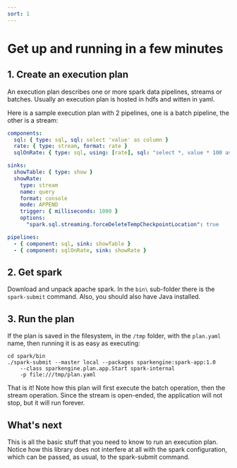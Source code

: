 ```yaml
---
sort: 1
---
```


# Get up and running in a few minutes

## 1. Create an execution plan

An execution plan describes one or more spark data pipelines, streams or batches.
Usually an execution plan is hosted in hdfs and witten in yaml.

Here is a sample execution plan with 2 pipelines, one is a batch pipeline, the other is a stream:
```yaml
components:
  sql: { type: sql, sql: select 'value' as column }
  rate: { type: stream, format: rate }
  sqlOnRate: { type: sql, using: [rate], sql: "select *, value * 100 as bigValue from rate" }

sinks:
  showTable: { type: show }
  showRate: 
    type: stream
    name: query
    format: console
    mode: APPEND
    trigger: { milliseconds: 1000 }
    options: 
      "spark.sql.streaming.forceDeleteTempCheckpointLocation": true

pipelines:
  - { component: sql, sink: showTable }
  - { component: sqlOnRate, sink: showRate }
```

## 2. Get spark

Download and unpack apache spark. In the `bin\` sub-folder there is the `spark-submit` command. 
Also, you should also have Java installed.

## 3. Run the plan

If the plan is saved in the filesystem, in the `/tmp` folder, with the `plan.yaml` name, then running it is as easy as executing:
```shell
cd spark/bin
./spark-submit --master local --packages sparkengine:spark-app:1.0 
    --class sparkengine.plan.app.Start spark-internal 
    -p file:///tmp/plan.yaml
```

That is it! Note how this plan will first execute the batch operation, then the stream operation.
Since the stream is open-ended, the application will not stop, but it will run forever.

## What's next

This is all the basic stuff that you need to know to run an execution plan.
Notice how this library does not interfere at all with the spark configuration, which can be passed, as usual, to the spark-submit command.
